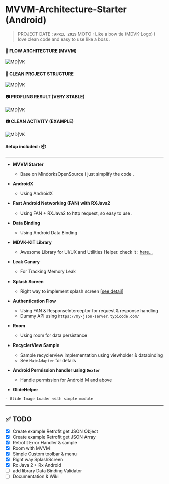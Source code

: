
# MVVM-Architecture-Starter (Android) 
> PROJECT DATE			:		 **`APRIL 2019`**
> MOTO              : Like a bow tie (MDVK-Logo) i love clean code and easy to use like a boss . 


#### 💼 FLOW ARCHITECTURE (MVVM)

![MD|VK](https://raw.githubusercontent.com/abehbatre/MDVK-Arch-Starter/master/ss/architecture.png)


#### 💎 CLEAN PROJECT STRUCTURE

![MD|VK](https://raw.githubusercontent.com/abehbatre/MDVK-Arch-Starter/master/ss/project_architecture.png)

  
#### 📷 PROFLING RESULT (VERY STABLE)

![MD|VK](https://raw.githubusercontent.com/abehbatre/MDVK-Arch-Starter/master/ss/profiling_test.png)


#### 📷 CLEAN ACTIVITY (EXAMPLE)

![MD|VK](https://raw.githubusercontent.com/abehbatre/MDVK-Arch-Starter/master/ss/structure_code.png)

  

#### Setup included : 📦
---

-  **MVVM Starter**

    - Base on MindorksOpenSource i just simplify the code .

-  **AndroidX**

    - Using AndroidX

-  **Fast Android Networking (FAN) with RXJava2**

    - Using FAN + RXJava2 to http request, so easy to use .

-  **Data Binding**

    - Using Android Data Binding

-  **MDVK-KIT Library**

    - Awesome Library for UI/UX and Utilities Helper. check it : [here...](https://github.com/abehbatre/MDVK-Kit)

-  **Leak Canary**

    - For Tracking Memory Leak

-  **Splash Screen**

    - Right way to implement splash screen [[see detail](https://www.bignerdranch.com/blog/splash-screens-the-right-way/)]


-  **Authentication Flow**

    - Using FAN & ResponseInterceptor for request & response handling
    - Dummy API using `https://my-json-server.typicode.com/`

-  **Room**

    - Using room for data persistance

-  **RecyclerView Sample**
    
    - Sample recyclerview implementation using viewholder & databinding
    - See `MainAdapter` for details

-  **Android Permission handler using `Dexter`**

    - Handle permission for Android M and above
  
  -  **GlideHelper**
    
    - Glide Image Loader with simple module 
  

---

## ✅ TODO
- [x] Create example Retrofit get JSON Object
- [x] Create example Retrofit get JSON Array
- [x] Retrofit Error Handler & sample
- [x] Room with MVVM
- [x] Simple Custom toolbar & menu
- [x] Right way SplashScreen
- [x] Rx Java 2 + Rx Android
- [ ] add library Data Binding Validator
- [ ] Documentation & Wiki
